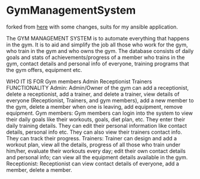 


# GymManagementSystem

forked from [here](https://github.com/EswarGitHub/GymManagementSystem) with some changes, suits for my ansible application.


The GYM MANAGEMENT SYSTEM is to automate everything that happens in the gym. It is to aid and simplify the job all those who work for the gym, who train in the gym and who owns the gym. The database consists of daily goals and stats of achievements/progress of a member who trains in the gym, contact details and personal info of everyone, training programs that the gym offers, equipment etc.

WHO IT IS FOR
 	Gym members
 	Admin
 	Receptionist
 	Trainers
FUNCTIONALITY
Admin:
	Admin/Owner of the gym can add a receptionist, delete a receptionist, add a trainer, and delete a trainer, view details of everyone (Receptionist, Trainers, and gym members), add a new member to the gym, delete a member when one is leaving, add equipment, remove equipment.
Gym members:
	Gym members can login into the system to view their daily goals like their workouts, goals, diet plan, etc. They enter their daily training details. They can edit their personal information like contact details, personal info etc. They can also view their trainers contact info. They can track their progress.
Trainers:
	Trainer can design and add a workout plan, view all the details, progress of all those who train under him/her, evaluate their workouts every day; edit their own contact details and personal info; can view all the equipment details available in the gym.
 Receptionist:
	Receptionist can view contact details of everyone, add a member, delete a member.
